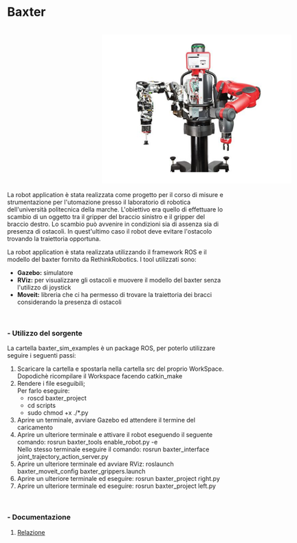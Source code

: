 <h1> Baxter </h1>
<br>
<img src="https://github.com/GiuseppeCannata/Baxter/blob/master/imgs/Baxter.png" Hspace="220" Vspace="0">
<br>
<p>
La robot application è stata realizzata come progetto per il corso di misure e strumentazione per l'utomazione presso il laboratorio di robotica dell'università politecnica della marche.
L'obiettivo era quello di effettuare lo scambio di un oggetto tra il gripper del braccio sinistro e il gripper del braccio destro.
Lo scambio può avvenire in condizioni sia di assenza sia di presenza di ostacoli. In quest'ultimo caso il robot deve evitare l'ostacolo trovando la traiettoria opportuna.

La robot application è stata realizzata utilizzando il framework ROS e il modello del baxter fornito da RethinkRobotics.
I tool utilizzati sono:
<br>
<ul> 
  <li> <b>Gazebo:</b> simulatore </li>
  <li> <b>RViz:</b> per visualizzare gli ostacoli e muovere il modello del baxter senza l'utilizzo di joystick </li>
  <li> <b>Moveit:</b> libreria che ci ha permesso di trovare la traiettoria dei bracci considerando la presenza di ostacoli </li>
</ul>
</p>
<br>
<h3> - Utilizzo del sorgente </h3>
<p>
La cartella baxter_sim_examples è un package ROS, per poterlo utilizzare seguire i seguenti passi:
<ol> 
  <li> Scaricare la cartella e spostarla nella cartella src del proprio WorkSpace. Dopodichè ricompilare il Workspace facendo catkin_make   </li>
  <li> Rendere i file eseguibili; <br>
       Per farlo eseguire:  
       <ul>
	    <li> roscd baxter_project </li>
		<li> cd scripts </li>
		<li> sudo chmod +x ./*.py </li>
       </ul>
  </li>
  <li> Aprire un terminale, avviare Gazebo ed attendere il termine del caricamento  </li>
  <li> Aprire un ulteriore terminale e attivare il robot eseguendo il seguente comando: rosrun baxter_tools enable_robot.py -e
       <br>
       Nello stesso terminale eseguire il comando: rosrun baxter_interface joint_trajectory_action_server.py
  </li>
  <li> Aprire un ulteriore terminale ed avviare RViz: roslaunch baxter_moveit_config baxter_grippers.launch</li>
  <li> Aprire un ulteriore terminale ed eseguire: rosrun baxter_project right.py </li>
  <li> Aprire un ulteriore terminale ed eseguire: rosrun baxter_project left.py </li>
</ol>
</p>
<br>
<h3> - Documentazione </h3>
<ol> 
<li><a href="https://github.com/GiuseppeCannata/Baxter/blob/master/Documentazione/Relazione_baxter.pdf">Relazione</a></li>
</ol>
